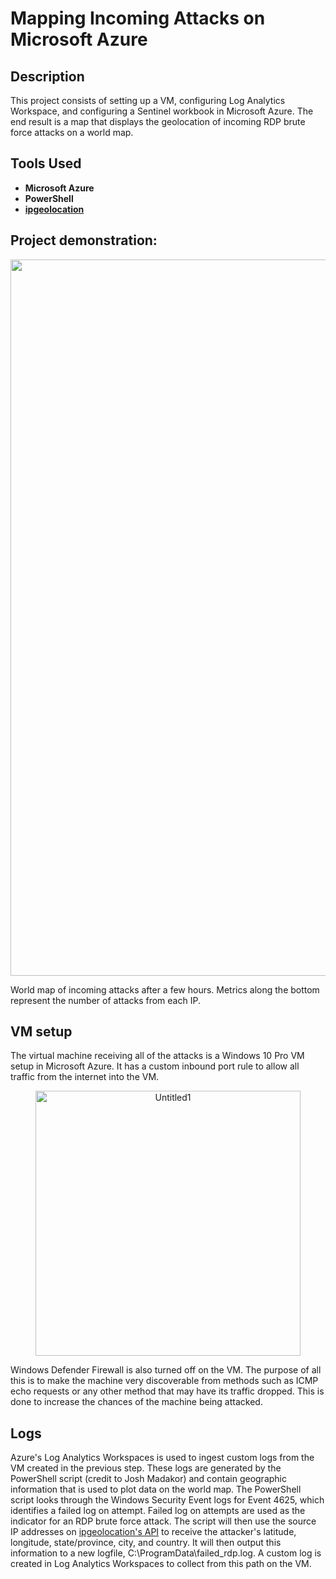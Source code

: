 <h1>Mapping Incoming Attacks on Microsoft Azure</h1>

<h2>Description</h2>
This project consists of setting up a VM, configuring Log Analytics Workspace, and configuring a Sentinel workbook in Microsoft Azure. The end result is a map that displays the geolocation of incoming RDP brute force attacks on a world map.
<br />

<h2>Tools Used</h2>

- <b>Microsoft Azure</b>
- <b>PowerShell</b>
- <b><a href="https://ipgeolocation.io">ipgeolocation</a></b>

<h2>Project demonstration:</h2>
<p align="center"><img width="1146" alt="Untitled1" src="https://github.com/chau-eric/honeypot/assets/76719902/f232c1bf-dc42-4a0c-bd30-99b0689aec4b">
</p>
World map of incoming attacks after a few hours. Metrics along the bottom represent the number of attacks from each IP.
<br/>
<h2>VM setup</h2>
The virtual machine receiving all of the attacks is a Windows 10 Pro VM setup in Microsoft Azure. It has a custom inbound port rule to allow all traffic from the internet into the VM.
<p align="center"><img width="424" alt="Untitled1" src="https://github.com/chau-eric/honeypot/assets/76719902/791be08f-4846-4d65-95f4-68463a5db0c7">
</p>
Windows Defender Firewall is also turned off on the VM. The purpose of all this is to make the machine very discoverable from methods such as ICMP echo requests or any other method that may have its traffic dropped. This is done to increase the chances of the machine being attacked.
<h2>Logs</h2>
Azure's Log Analytics Workspaces is used to ingest custom logs from the VM created in the previous step. These logs are generated by the PowerShell script (credit to Josh Madakor) and contain geographic information that is used to plot data on the world map. The PowerShell script looks through the Windows Security Event logs for Event 4625, which identifies a failed log on attempt. Failed log on attempts are used as the indicator for an RDP brute force attack. The script will then use the source IP addresses on <a href="https://ipgeolocation.io">ipgeolocation's API</a> to receive the attacker's latitude, longitude, state/province, city, and country. It will then output this information to a new logfile, C:\ProgramData\failed_rdp.log. A custom log is created in Log Analytics Workspaces to collect from this path on the VM.

